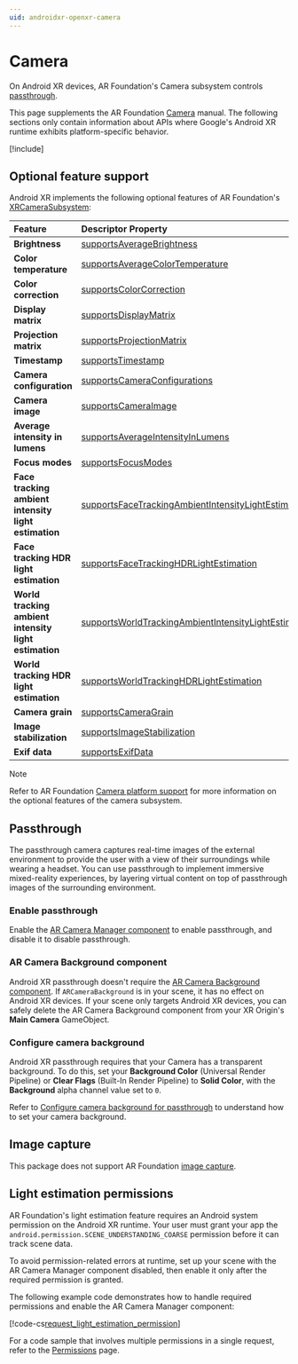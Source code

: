 ```yaml
---
uid: androidxr-openxr-camera
---
```

# Camera

On Android XR devices, AR Foundation's Camera subsystem controls [passthrough](#passthrough).

This page supplements the AR Foundation [Camera](xref:arfoundation-camera) manual. The following sections only contain information about APIs where Google's Android XR runtime exhibits platform-specific behavior.

[!include[](../snippets/arf-docs-tip.md)]

## Optional feature support

Android XR implements the following optional features of AR Foundation's [XRCameraSubsystem](xref:UnityEngine.XR.ARSubsystems.XRCameraSubsystem):

| Feature | Descriptor Property | Supported |
| :------ | :--------------- | :--------: |
| **Brightness** | [supportsAverageBrightness](xref:UnityEngine.XR.ARSubsystems.XRCameraSubsystemDescriptor.supportsAverageBrightness) | Yes |
| **Color temperature** | [supportsAverageColorTemperature](xref:UnityEngine.XR.ARSubsystems.XRCameraSubsystemDescriptor.supportsAverageColorTemperature) | Yes |
| **Color correction** | [supportsColorCorrection](xref:UnityEngine.XR.ARSubsystems.XRCameraSubsystemDescriptor.supportsColorCorrection) | Yes |
| **Display matrix** | [supportsDisplayMatrix](xref:UnityEngine.XR.ARSubsystems.XRCameraSubsystemDescriptor.supportsDisplayMatrix) | |
| **Projection matrix** | [supportsProjectionMatrix](xref:UnityEngine.XR.ARSubsystems.XRCameraSubsystemDescriptor.supportsProjectionMatrix) | |
| **Timestamp** | [supportsTimestamp](xref:UnityEngine.XR.ARSubsystems.XRCameraSubsystemDescriptor.supportsTimestamp) | |
| **Camera configuration** | [supportsCameraConfigurations](xref:UnityEngine.XR.ARSubsystems.XRCameraSubsystemDescriptor.supportsCameraConfigurations) | |
| **Camera image** | [supportsCameraImage](xref:UnityEngine.XR.ARSubsystems.XRCameraSubsystemDescriptor.supportsCameraImage) | |
| **Average intensity in lumens** | [supportsAverageIntensityInLumens](xref:UnityEngine.XR.ARSubsystems.XRCameraSubsystemDescriptor.supportsAverageIntensityInLumens) | Yes |
| **Focus modes** | [supportsFocusModes](xref:UnityEngine.XR.ARSubsystems.XRCameraSubsystemDescriptor.supportsFocusModes) | |
| **Face tracking ambient intensity light estimation** | [supportsFaceTrackingAmbientIntensityLightEstimation](xref:UnityEngine.XR.ARSubsystems.XRCameraSubsystemDescriptor.supportsFaceTrackingAmbientIntensityLightEstimation) | |
| **Face tracking HDR light estimation** | [supportsFaceTrackingHDRLightEstimation](xref:UnityEngine.XR.ARSubsystems.XRCameraSubsystemDescriptor.supportsFaceTrackingHDRLightEstimation) | |
| **World tracking ambient intensity light estimation** | [supportsWorldTrackingAmbientIntensityLightEstimation](xref:UnityEngine.XR.ARSubsystems.XRCameraSubsystemDescriptor.supportsWorldTrackingAmbientIntensityLightEstimation) | Yes |
| **World tracking HDR light estimation** | [supportsWorldTrackingHDRLightEstimation](xref:UnityEngine.XR.ARSubsystems.XRCameraSubsystemDescriptor.supportsWorldTrackingHDRLightEstimation) | Yes |
| **Camera grain** | [supportsCameraGrain](xref:UnityEngine.XR.ARSubsystems.XRCameraSubsystemDescriptor.supportsCameraGrain) | |
| **Image stabilization** | [supportsImageStabilization](xref:UnityEngine.XR.ARSubsystems.XRCameraSubsystemDescriptor.supportsImageStabilization) | |
| **Exif data** | [supportsExifData](xref:UnityEngine.XR.ARSubsystems.XRCameraSubsystemDescriptor.supportsExifData) | |

> [!NOTE]
> Refer to AR Foundation [Camera platform support](xref:arfoundation-camera-platform-support) for more information
> on the optional features of the camera subsystem.

## Passthrough

The passthrough camera captures real-time images of the external environment to provide the user with a view of their surroundings while wearing a headset. You can use passthrough to implement immersive mixed-reality experiences, by layering virtual content on top of passthrough images of the surrounding environment.

### Enable passthrough

Enable the [AR Camera Manager component](xref:arfoundation-camera-components#ar-camera-manager-component) to enable passthrough, and disable it to disable passthrough.

### AR Camera Background component

Android XR passthrough doesn't require the [AR Camera Background component](xref:arfoundation-camera-components#ar-camera-background-component). If `ARCameraBackground` is in your scene, it has no effect on Android XR devices. If your scene only targets Android XR devices, you can safely delete the AR Camera Background component from your XR Origin's **Main Camera** GameObject.

### Configure camera background

Android XR passthrough requires that your Camera has a transparent background. To do this, set your **Background Color** (Universal Render Pipeline) or **Clear Flags** (Built-In Render Pipeline) to **Solid Color**, with the **Background** alpha channel value set to `0`.

Refer to [Configure camera background for passthrough](xref:androidxr-openxr-scene-setup#camera-background-passthrough) to understand how to set your camera background.

## Image capture

This package does not support AR Foundation [image capture](xref:arfoundation-image-capture).

<a id="light-estimation"></a>

## Light estimation permissions

AR Foundation's light estimation feature requires an Android system permission on the Android XR runtime. Your user must grant your app the `android.permission.SCENE_UNDERSTANDING_COARSE` permission before it can track scene data.

To avoid permission-related errors at runtime, set up your scene with the AR Camera Manager component disabled, then enable it only after the required permission is granted.

The following example code demonstrates how to handle required permissions and enable the AR Camera Manager component:

[!code-cs[request_light_estimation_permission](../../Tests/Runtime/CodeSamples/PermissionSamples.cs#request_light_estimation_permission)]

For a code sample that involves multiple permissions in a single request, refer to the [Permissions](xref:androidxr-openxr-permissions) page.
